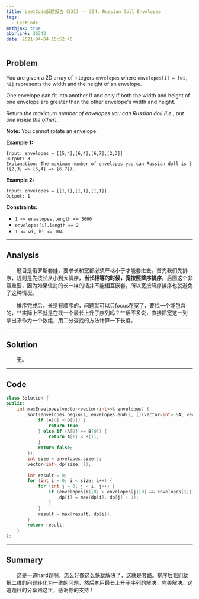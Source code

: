 ```yaml
---
title: LeetCode解题报告（331) -- 354. Russian Doll Envelopes
tags:
  - LeetCode
mathjax: true
abbrlink: 36343
date: 2021-04-04 15:52:46
---
```


## Problem

You are given a 2D array of integers `envelopes` where `envelopes[i] = [wi, hi]` represents the width and the height of an envelope.

One envelope can fit into another if and only if both the width and height of one envelope are greater than the other envelope's width and height.

Return *the maximum number of envelopes you can Russian doll (i.e., put one inside the other)*.

**Note:** You cannot rotate an envelope.

<!-- more -->

**Example 1:**

```
Input: envelopes = [[5,4],[6,4],[6,7],[2,3]]
Output: 3
Explanation: The maximum number of envelopes you can Russian doll is 3 ([2,3] => [5,4] => [6,7]).
```

**Example 2:**

```
Input: envelopes = [[1,1],[1,1],[1,1]]
Output: 1
```

**Constraints:**

- `1 <= envelopes.length <= 5000`
- `envelopes[i].length == 2`
- `1 <= wi, hi <= 104`

------

## Analysis

&emsp;&emsp;题目是俄罗斯套娃，要求长和宽都必须严格小于才能套进去。首先我们先排序，规则是先按长从小到大排序，**当长相等的时候，宽按照降序排序**。后面这个非常重要，因为如果信封的长一样的话并不能相互嵌套，所以宽按降序排序也就避免了这种情况。

&emsp;&emsp;排序完成后，长是有顺序的，问题就可以只focus在宽了，要找一个能包含的，**实际上不就是在找一个最长上升子序列吗？**话不多说，直接把宽这一列拿出来作为一个数组，用二分查找的方法计算一下长度。

------

## Solution

&emsp;&emsp;无。

------

## Code

```c++
class Solution {
public:
    int maxEnvelopes(vector<vector<int>>& envelopes) {
        sort(envelopes.begin(), envelopes.end(), [](vector<int> &A, vector<int> &B) {
            if (A[0] < B[0]) {
                return true;
            } else if (A[0] == B[0]) {
                return A[1] < B[1];
            }
            return false;
        });
        int size = envelopes.size();
        vector<int> dp(size, 1);
        
        int result = 0;
        for (int i = 0; i < size; i++) {
            for (int j = 0; j < i; j++) {
                if (envelopes[i][0] > envelopes[j][0] && envelopes[i][1] > envelopes[j][1]) {
                    dp[i] = max(dp[i], dp[j] + 1);
                }
            }
            result = max(result, dp[i]);
        }
        return result;
    }
};
```

------

## Summary

&emsp;&emsp;这是一道hard题啊，怎么好像这么快就解决了，这就是套路。排序后我们就把二维的问题转化为一维的问题，然后套用最长上升子序列的解决，完美解决。这道题目的分享到这里，感谢你的支持！
